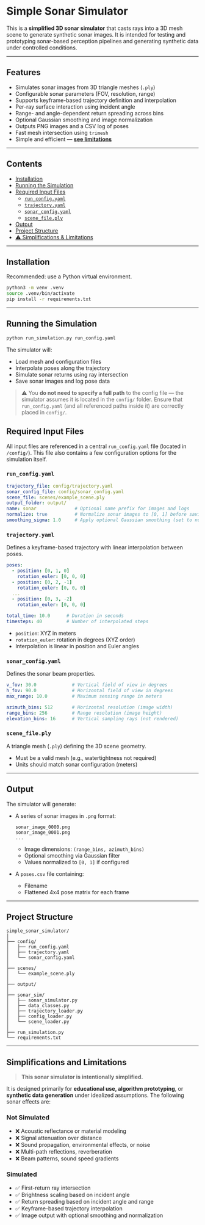 # Simple Sonar Simulator

This is a **simplified 3D sonar simulator** that casts rays into a 3D mesh scene to generate synthetic sonar images. It is intended for testing and prototyping sonar-based perception pipelines and generating synthetic data under controlled conditions.

---

## Features

- Simulates sonar images from 3D triangle meshes (`.ply`)
- Configurable sonar parameters (FOV, resolution, range)
- Supports keyframe-based trajectory definition and interpolation
- Per-ray surface interaction using incident angle
- Range- and angle-dependent return spreading across bins
- Optional Gaussian smoothing and image normalization
- Outputs PNG images and a CSV log of poses
- Fast mesh intersection using `trimesh`
- Simple and efficient — [**see limitations**](#simplifications-and-limitations)

---

## Contents

- [Installation](#installation)
- [Running the Simulation](#running-the-simulation)
- [Required Input Files](#required-input-files)
  - [`run_config.yaml`](#1-run_configyaml)
  - [`trajectory.yaml`](#2-trajectoryyaml)
  - [`sonar_config.yaml`](#3-sonar_configyaml)
  - [`scene_file.ply`](#4-scene_fileply)
- [Output](#output)
- [Project Structure](#project-structure)
- [⚠️ Simplifications & Limitations](#simplifications-and-limitations)

---

## Installation

Recommended: use a Python virtual environment.

```bash
python3 -m venv .venv
source .venv/bin/activate
pip install -r requirements.txt
```

---

## Running the Simulation

```bash
python run_simulation.py run_config.yaml
```

The simulator will:

* Load mesh and configuration files
* Interpolate poses along the trajectory
* Simulate sonar returns using ray intersection
* Save sonar images and log pose data

> ⚠️ You **do not need to specify a full path** to the config file — the simulator assumes it is located in the `config/` folder.
> Ensure that `run_config.yaml` (and all referenced paths inside it) are correctly placed in `config/`.

## Required Input Files

All input files are referenced in a central `run_config.yaml` file (located in `/config/`). This file also contains a few configuration options for the simulation itself.

### `run_config.yaml`

```yaml
trajectory_file: config/trajectory.yaml
sonar_config_file: config/sonar_config.yaml
scene_file: scenes/example_scene.ply
output_folder: output/
name: sonar              # Optional name prefix for images and logs
normalize: true          # Normalize sonar images to [0, 1] before saving
smoothing_sigma: 1.0     # Apply optional Gaussian smoothing (set to null to disable)
```

### `trajectory.yaml`

Defines a keyframe-based trajectory with linear interpolation between poses.

```yaml
poses:
  - position: [0, 1, 0]
    rotation_euler: [0, 0, 0]
  - position: [0, 2, -1]
    rotation_euler: [0, 0, 0]
  ...
  - position: [0, 3, -2]
    rotation_euler: [0, 0, 0]

total_time: 10.0      # Duration in seconds
timesteps: 40         # Number of interpolated steps
```

* `position`: XYZ in meters
* `rotation_euler`: rotation in degrees (XYZ order)
* Interpolation is linear in position and Euler angles

### `sonar_config.yaml`

Defines the sonar beam properties.

```yaml
v_fov: 30.0             # Vertical field of view in degrees
h_fov: 90.0             # Horizontal field of view in degrees
max_range: 10.0         # Maximum sensing range in meters

azimuth_bins: 512       # Horizontal resolution (image width)
range_bins: 256         # Range resolution (image height)
elevation_bins: 16      # Vertical sampling rays (not rendered)

```

### `scene_file.ply`

A triangle mesh (`.ply`) defining the 3D scene geometry.

* Must be a valid mesh (e.g., watertightness not required)
* Units should match sonar configuration (meters)

---

## Output

The simulator will generate:

* A series of sonar images in `.png` format:

  ```
  sonar_image_0000.png
  sonar_image_0001.png
  ...
  ```
  * Image dimensions: `(range_bins, azimuth_bins)`
  * Optional smoothing via Gaussian filter
  * Values normalized to `[0, 1]` if configured

* A `poses.csv` file containing:

  * Filename
  * Flattened 4x4 pose matrix for each frame

---

## Project Structure

```
simple_sonar_simulator/
│
├── config/
│   ├── run_config.yaml
│   ├── trajectory.yaml
│   └── sonar_config.yaml
│
├── scenes/
│   └── example_scene.ply
│
├── output/
│
├── sonar_sim/
│   ├── sonar_simulator.py
│   ├── data_classes.py
│   ├── trajectory_loader.py
│   ├── config_loader.py
│   └── scene_loader.py
│
├── run_simulation.py
└── requirements.txt
```
---

## Simplifications and Limitations

> **This sonar simulator is intentionally simplified.**

It is designed primarily for **educational use, algorithm prototyping**, or **synthetic data generation** under idealized assumptions. The following sonar effects are:

### Not Simulated

* ❌ Acoustic reflectance or material modeling
* ❌ Signal attenuation over distance
* ❌ Sound propagation, environmental effects, or noise
* ❌ Multi-path reflections, reverberation
* ❌ Beam patterns, sound speed gradients

### Simulated

* ✅ First-return ray intersection
* ✅ Brightness scaling based on incident angle
* ✅ Return spreading based on incident angle and range
* ✅ Keyframe-based trajectory interpolation
* ✅ Image output with optional smoothing and normalization

